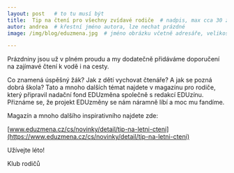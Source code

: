 ```yaml
---
layout: post   # to tu musí být
title:  Tip na čtení pro všechny zvídavé rodiče  # nadpis, max cca 30 znaků (vyzkoušet)
autor: andrea  # křestní jméno autora, lze nechat prázdné
image: /img/blog/eduzmena.jpg  # jméno obrázku včetně adresáře, velikost 900x600

---
```

Prázdniny jsou už v plném proudu a my dodatečně přidáváme doporučení na zajímavé čtení k vodě i na cesty.

<!--vice-->

Co znamená úspěšný žák? Jak z dětí vychovat čtenáře? A jak se pozná dobrá škola? 
Tato a mnoho dalších témat najdete v magazínu pro rodiče, který připravil nadační fond EDUzměna společně s redakcí EDUzínu. 
Přiznáme se, že projekt EDUzměny se nám náramně líbí a moc mu fandíme. 


Magazín a mnoho dalšího inspirativního najdete zde:

[www.eduzmena.cz/cs/novinky/detail/tip-na-letni-cteni](https://www.eduzmena.cz/cs/novinky/detail/tip-na-letni-cteni)


Užívejte léto!



Klub rodičů




<!--quote-->

